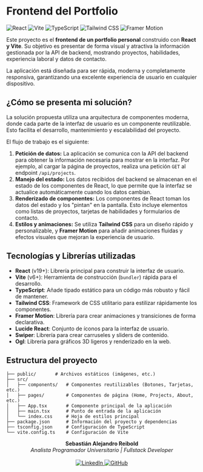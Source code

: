 # Frontend del Portfolio

![React](https://img.shields.io/badge/React-61DAFB?style=flat-square&logo=react&logoColor=black)
![Vite](https://img.shields.io/badge/Vite-646CFF?style=flat-square&logo=vite&logoColor=white)
![TypeScript](https://img.shields.io/badge/TypeScript-007ACC?style=flat-square&logo=typescript&logoColor=white)
![Tailwind CSS](https://img.shields.io/badge/Tailwind_CSS-06B6D4?style=flat-square&logo=tailwindcss&logoColor=white)
![Framer Motion](https://img.shields.io/badge/Framer_Motion-0055FF?style=flat-square&logo=framer&logoColor=white)

Este proyecto es el **frontend de un portfolio personal** construido con **React y Vite**. Su objetivo es presentar de forma visual y atractiva la información gestionada por la API de backend, mostrando proyectos, habilidades, experiencia laboral y datos de contacto.

La aplicación está diseñada para ser rápida, moderna y completamente responsiva, garantizando una excelente experiencia de usuario en cualquier dispositivo.

## ¿Cómo se presenta mi solución?

La solución propuesta utiliza una arquitectura de componentes moderna, donde cada parte de la interfaz de usuario es un componente reutilizable. Esto facilita el desarrollo, mantenimiento y escalabilidad del proyecto.

El flujo de trabajo es el siguiente:

1.  **Petición de datos:** La aplicación se comunica con la API del backend para obtener la información necesaria para mostrar en la interfaz. Por ejemplo, al cargar la página de proyectos, realiza una petición `GET` al endpoint `/api/projects`.
2.  **Manejo del estado:** Los datos recibidos del backend se almacenan en el estado de los componentes de React, lo que permite que la interfaz se actualice automáticamente cuando los datos cambian.
3.  **Renderizado de componentes:** Los componentes de React toman los datos del estado y los "pintan" en la pantalla. Esto incluye elementos como listas de proyectos, tarjetas de habilidades y formularios de contacto.
4.  **Estilos y animaciones:** Se utiliza **Tailwind CSS** para un diseño rápido y personalizable, y **Framer Motion** para añadir animaciones fluidas y efectos visuales que mejoran la experiencia de usuario.

## Tecnologías y Librerías utilizadas

* **React** (v19+): Librería principal para construir la interfaz de usuario.
* **Vite** (v6+): Herramienta de construcción (`bundler`) rápida para el desarrollo.
* **TypeScript**: Añade tipado estático para un código más robusto y fácil de mantener.
* **Tailwind CSS**: Framework de CSS utilitario para estilizar rápidamente los componentes.
* **Framer Motion**: Librería para crear animaciones y transiciones de forma declarativa.
* **Lucide React**: Conjunto de íconos para la interfaz de usuario.
* **Swiper**: Librería para crear carruseles y sliders de contenido.
* **Ogl**: Librería para gráficos 3D ligeros y renderizado en la web.

## Estructura del proyecto

```
├── public/       # Archivos estáticos (imágenes, etc.)
├── src/
│   ├── components/   # Componentes reutilizables (Botones, Tarjetas, etc.)
│   ├── pages/        # Componentes de página (Home, Projects, About, etc.)
│   ├── App.tsx       # Componente principal de la aplicación
│   ├── main.tsx      # Punto de entrada de la aplicación
│   └── index.css     # Hoja de estilos principal
├── package.json      # Información del proyecto y dependencias
├── tsconfig.json     # Configuración de TypeScript
└── vite.config.ts    # Configuración de Vite
```

<p align="center">
    <b>Sebastián Alejandro Reibold</b><br>
    <i>Analista Programador Universitario | Fullstack Developer</i><br><br>
    <a href="https://www.linkedin.com/in/sebastian-alejandro-reibold/">
        <img src="https://img.shields.io/badge/LinkedIn-blue?logo=linkedin&logoColor=white" alt="LinkedIn"/>
    </a>
    <a href="https://github.com/sebareibold">
        <img src="https://img.shields.io/badge/GitHub-black?logo=github&logoColor=white" alt="GitHub"/>
    </a>
</p>
